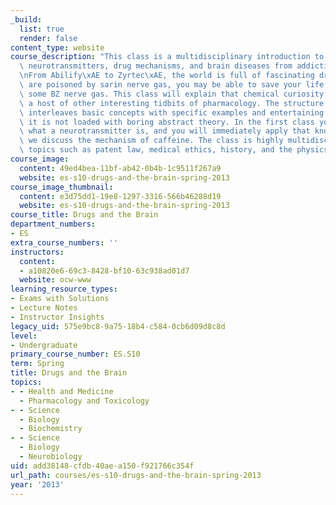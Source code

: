 ```yaml
---
_build:
  list: true
  render: false
content_type: website
course_description: "This class is a multidisciplinary introduction to pharmacology,\
  \ neurotransmitters, drug mechanisms, and brain diseases from addiction to schizophrenia.\n\
  \nFrom Abilify\xAE to Zyrtec\xAE, the world is full of fascinating drugs. If you\
  \ are poisoned by sarin nerve gas, you may be able to save your life by huffing\
  \ some BZ nerve gas. This class will explain that chemical curiosity, along with\
  \ a host of other interesting tidbits of pharmacology. The structure of the class\
  \ interleaves basic concepts with specific examples and entertaining tangents, so\
  \ it is not loaded with boring abstract theory. In the first class you will learn\
  \ what a neurotransmitter is, and you will immediately apply that knowledge when\
  \ we discuss the mechanism of caffeine. The class is highly multidisciplinary, including\
  \ topics such as patent law, medical ethics, history, and the physics of crack pipes.\n"
course_image:
  content: 49ed4bea-11bf-ab42-0b4b-1c9511f267a9
  website: es-s10-drugs-and-the-brain-spring-2013
course_image_thumbnail:
  content: e3d75dd1-19e8-1297-3316-566b46288d19
  website: es-s10-drugs-and-the-brain-spring-2013
course_title: Drugs and the Brain
department_numbers:
- ES
extra_course_numbers: ''
instructors:
  content:
  - a10820e6-69c3-8428-bf10-63c938ad01d7
  website: ocw-www
learning_resource_types:
- Exams with Solutions
- Lecture Notes
- Instructor Insights
legacy_uid: 575e9bc8-9a75-18b4-c584-0cb6d09d8c8d
level:
- Undergraduate
primary_course_number: ES.S10
term: Spring
title: Drugs and the Brain
topics:
- - Health and Medicine
  - Pharmacology and Toxicology
- - Science
  - Biology
  - Biochemistry
- - Science
  - Biology
  - Neurobiology
uid: add38148-cfdb-40ae-a150-f921766c354f
url_path: courses/es-s10-drugs-and-the-brain-spring-2013
year: '2013'
---
```

